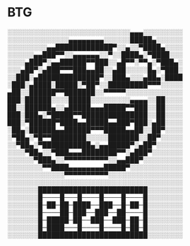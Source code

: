 # BTG

░░░░░░░░░░░░░░░░░░░░░░░░░░░░▄▄▄░░░░░░░░░
░░░░░░░░░░░░░░▄▄▄▄▄▄▄▄░░░░░░█████▄░░░░░░
░░░░░░░░░▄▄█████████████▀░░▄░░▀████▄░░░░
░░░░░░▄▄███▀▀░░▄▄▄▄▄▄░░▀░░████▄░▀████░░░
░░░░▄███▀░▄▄██████▀▀███░░▄█▀▀░▀▀▄░▀███▄░
░░░▄██▀░▄███▀▀▀███▄▄██░░▄██░░░░░█▄░▀███░
░░███░▄██████████████▀░░███▄░░░▄██▄░████
░███░▄████░█████░▀██▀░░█████████▀▀▀░░░░░
▄██░░██████▀▀███████░░▀▀▀▀▀░░░░░░░░░░░░░
███░██████░░░░█████░░░░░░░░░▄▄▄▄░░██░░░░
██░░██████▄░░▄█████▄▄▄█████▀▀███░░██░░░░
███░███▄░▀█████▀▀███████████████░░██░░░░
███░▀██████▀████▄▄█████▄▄███▀███░▄██░░░░
░██▄░██████▄▄██████▀▀▀█████▄▄██░░██▀░░░░
░▀██▄░▀█▀▀████████░░░░░███████░░██▀░░░░░
░░▀██▄░▀███████████▄░▄▄█████▀░▄██▀░░░░░░
░░░░▀██▄░░▀███▄▄▄████████▀▀░▄███▀░░░░░░░
░░░░░░▀███▄░░▀▀▀▀▀▀▀▀▀▀░░▄▄███▀░░░░░░░░░
░░░░░░░░▀▀████▄▄▄▄▄▄▄▄█████▀░░░░░░░░░░░░
░░░░░░░░░░░░░▀▀▀▀▀▀▀▀▀▀░░░░░░░░░░░░░░░░░
░░░░░░░░░░░░░░░░░░░░░░░░░░░░░░░░░░░░░░░░
░░░░░░░█████████████████████████░░░░░░░░
░░░░░░░█────█───█────█────█────█░░░░░░░░
░░░░░░░█─██─██─████──███──█─██─█░░░░░░░░
░░░░░░░█────██─███──███──██────█░░░░░░░░
░░░░░░░█─█████─██──███──███─██─█░░░░░░░░
░░░░░░░█─████───█────█────█─██─█░░░░░░░░
░░░░░░░█████████████████████████░░░░░░░░
